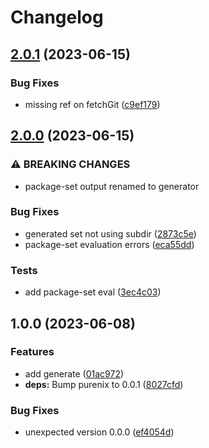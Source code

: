 # Changelog

## [2.0.1](https://github.com/klarkc/purenix-packages/compare/v2.0.0...v2.0.1) (2023-06-15)


### Bug Fixes

* missing ref on fetchGit ([c9ef179](https://github.com/klarkc/purenix-packages/commit/c9ef179daf4e893fd45daf2941e27e4faf307d23))

## [2.0.0](https://github.com/klarkc/purenix-packages/compare/v1.0.0...v2.0.0) (2023-06-15)


### ⚠ BREAKING CHANGES

* package-set output renamed to generator

### Bug Fixes

* generated set not using subdir ([2873c5e](https://github.com/klarkc/purenix-packages/commit/2873c5e1267d204383cb53d9ed5364fe07abeae1))
* package-set evaluation errors ([eca55dd](https://github.com/klarkc/purenix-packages/commit/eca55dd71178e7c8758b4faae37b14731589473c))


### Tests

* add package-set eval ([3ec4c03](https://github.com/klarkc/purenix-packages/commit/3ec4c039919154f6efc8cf4c3ad95c9a0c73b0a3))

## 1.0.0 (2023-06-08)


### Features

* add generate ([01ac972](https://github.com/klarkc/purenix-packages/commit/01ac972c2e4bdb32fb0063430612117001988f21))
* **deps:** Bump purenix to 0.0.1 ([8027cfd](https://github.com/klarkc/purenix-packages/commit/8027cfd84ea44b48fa65bdeb729c1dbf5d2d8d8c))


### Bug Fixes

* unexpected version 0.0.0 ([ef4054d](https://github.com/klarkc/purenix-packages/commit/ef4054d7386d5b3f64ace2d34d2e4f8c81239da1))
